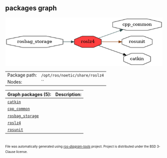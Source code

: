 <!--
File was automatically generated using 'ros-diagram-tools' project.
Project is distributed under the BSD 3-Clause license.
-->

## packages graph

[![roslz4](roslz4.png "roslz4")](roslz4.png)

|     |     |
| --- | --- |
| Package path: | `/opt/ros/noetic/share/roslz4` |
| Nodes: | `` |


| Graph packages (5): | Description: |
| ------------------- | ------------ |
| [`catkin`](catkin.md) |  |
| [`cpp_common`](cpp_common.md) |  |
| [`rosbag_storage`](rosbag_storage.md) |  |
| [`roslz4`](roslz4.md) |  |
| [`rosunit`](rosunit.md) |  |


</br>
<font size="1">
File was automatically generated using <a href="https://github.com/anetczuk/ros-diagram-tools"><i>ros-diagram-tools</i></a> project.
Project is distributed under the BSD 3-Clause license.
</font>

